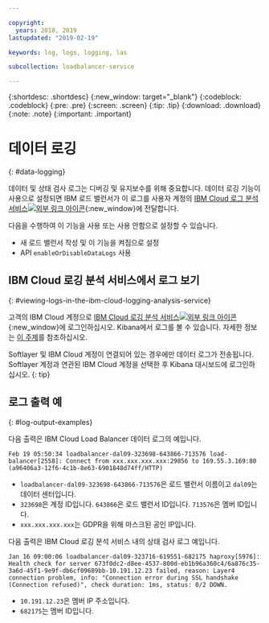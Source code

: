 ```yaml
---

copyright:
  years: 2018, 2019
lastupdated: "2019-02-19"

keywords: log, logs, logging, las

subcollection: loadbalancer-service

---
```


{:shortdesc: .shortdesc}
{:new_window: target="_blank"}
{:codeblock: .codeblock}
{:pre: .pre}
{:screen: .screen}
{:tip: .tip}
{:download: .download}
{:note: .note}
{:important: .important}

# 데이터 로깅
{: #data-logging}

데이터 및 상태 검사 로그는 디버깅 및 유지보수를 위해 중요합니다. 데이터 로깅 기능이 사용으로 설정되면 IBM 로드 밸런서가 이 로그를 사용자 계정의 [IBM Cloud 로그 분석 서비스![외부 링크 아이콘](../../icons/launch-glyph.svg "외부 링크 아이콘")](https://logging.ng.bluemix.net){:new_window}에 전달합니다. 

다음을 수행하여 이 기능을 사용 또는 사용 안함으로 설정할 수 있습니다. 

* 새 로드 밸런서 작성 및 이 기능을 켜짐으로 설정
* API `enableOrDisableDataLogs` 사용

## IBM Cloud 로깅 분석 서비스에서 로그 보기
{: #viewing-logs-in-the-ibm-cloud-logging-analysis-service}

고객의 IBM Cloud 계정으로 [IBM Cloud 로깅 분석 서비스![외부 링크 아이콘](../../icons/launch-glyph.svg "외부 링크 아이콘")](https://logging.ng.bluemix.net){:new_window}에 로그인하십시오. Kibana에서 로그를 볼 수 있습니다. 자세한 정보는 [이 주제](/docs/services/CloudLogAnalysis//kibana?topic=cloudloganalysis-analyzing_logs_Kibana)를 참조하십시오.

Softlayer 및 IBM Cloud 계정이 연결되어 있는 경우에만 데이터 로그가 전송됩니다. Softlayer 계정과 연관된 IBM Cloud 계정을 선택한 후 Kibana 대시보드에 로그인하십시오.
{: tip}

## 로그 출력 예
{: #log-output-examples}

다음 출력은 IBM Cloud Load Balancer 데이터 로그의 예입니다. 

```
Feb 19 05:50:34 loadbalancer-dal09-323698-643866-713576 load-balancer[2558]: Connect from xxx.xxx.xxx.xxx:29856 to 169.55.3.169:80 (a96406a3-12f6-4c1b-8e63-6901848d74ff/HTTP)
```

* `loadbalancer-dal09-323698-643866-713576`은 로드 밸런서 이름이고 `dal09`는 데이터 센터입니다. 
* `323698`은 계정 ID입니다. `643866`은 로드 밸런서 ID입니다. `713576`은 멤버 ID입니다. 
* `xxx.xxx.xxx.xxx`는 GDPR을 위해 마스크된 공인 IP입니다. 

다음 출력은 IBM Cloud 로깅 분석 서비스 내의 상태 검사 로그 예입니다. 

```
Jan 16 09:00:06 loadbalancer-dal09-323716-619551-682175 haproxy[5976]: Health check for server 673f0dc2-d8ee-4537-800d-eb1b96a360c4/6a876c35-3a6d-45f1-9e9f-db6cf09689bb-10.191.12.23 failed, reason: Layer4 connection problem, info: "Connection error during SSL handshake (Connection refused)", check duration: 1ms, status: 0/2 DOWN.
```

* `10.191.12.23`은 멤버 IP 주소입니다. 
* `682175`는 멤버 ID입니다. 
